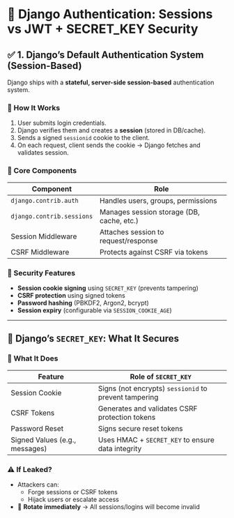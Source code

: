 # 🔐 Django Authentication: Sessions vs JWT + SECRET_KEY Security

## ✅ 1. Django’s Default Authentication System (Session-Based)

Django ships with a **stateful, server-side session-based** authentication system.

### 🔄 How It Works

1. User submits login credentials.
2. Django verifies them and creates a **session** (stored in DB/cache).
3. Sends a signed `sessionid` cookie to the client.
4. On each request, client sends the cookie → Django fetches and validates session.

### 🧩 Core Components

| Component                      | Role                                                                 |
|-------------------------------|----------------------------------------------------------------------|
| `django.contrib.auth`         | Handles users, groups, permissions                                   |
| `django.contrib.sessions`     | Manages session storage (DB, cache, etc.)                            |
| Session Middleware            | Attaches session to request/response                                |
| CSRF Middleware                | Protects against CSRF via tokens                                     |

### 🔐 Security Features

- **Session cookie signing** using `SECRET_KEY` (prevents tampering)
- **CSRF protection** using signed tokens
- **Password hashing** (PBKDF2, Argon2, bcrypt)
- **Session expiry** (configurable via `SESSION_COOKIE_AGE`)

---

## 🔑 Django’s `SECRET_KEY`: What It Secures

### 🧩 What It Does

| Feature                        | Role of `SECRET_KEY`                                      |
|-------------------------------|------------------------------------------------------------|
| Session Cookie                | Signs (not encrypts) `sessionid` to prevent tampering      |
| CSRF Tokens                   | Generates and validates CSRF protection tokens             |
| Password Reset                | Signs secure reset tokens                                 |
| Signed Values (e.g., messages)| Uses HMAC + `SECRET_KEY` to ensure data integrity          |

### ⚠️ If Leaked?

- Attackers can:
  - Forge sessions or CSRF tokens
  - Hijack users or escalate access
- 🔁 **Rotate immediately** → All sessions/logins will become invalid
